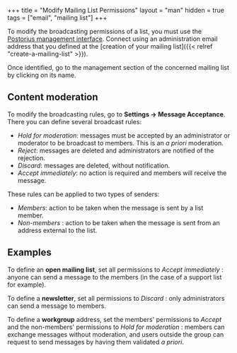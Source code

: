 +++
title = "Modify Mailing List Permissions"
layout = "man"
hidden = true
tags = ["email", "mailing list"]
+++

To modify the broadcasting permissions of a list, you must use the [Postorius management interface](https://mailman.alwaysdata.com/). Connect using an administration email address that you defined at the [creation of your mailing list]({{< relref "create-a-mailing-list" >}}).

Once identified, go to the management section of the concerned mailing list by clicking on its name.

## Content moderation

To modify the broadcasting rules, go to **Settings → Message Acceptance**. There you can define several broadcast rules:

- *Hold for moderation*: messages must be accepted by an administrator or moderator to be broadcast to members. This is an *a priori* moderation.
- *Reject*: messages are deleted and administrators are notified of the rejection.
- *Discard*: messages are deleted, without notification.
- *Accept immediately*: no action is required and members will receive the message.

These rules can be applied to two types of senders:

- *Members*: action to be taken when the message is sent by a list member.
- *Non-members* : action to be taken when the message is sent from an address external to the list.

## Examples

To define an **open mailing list**, set all permissions to *Accept immediately* : anyone can send a message to the members (in the case of a support list for example).

To define a **newsletter**, set all permissions to *Discard* : only administrators can send a message to members.

To define a **workgroup** address, set the members' permissions to *Accept* and the non-members' permissions to *Hold for moderation* : members can exchange messages without moderation, and users outside the group can request to send messages by having them validated *a priori*.
